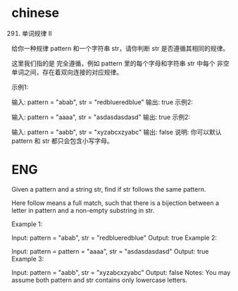 # chinese

291. 单词规律 II

给你一种规律 pattern 和一个字符串 str，请你判断 str 是否遵循其相同的规律。

这里我们指的是 完全遵循，例如 pattern 里的每个字母和字符串 str 中每个 非空 单词之间，存在着双向连接的对应规律。

示例1:

输入: pattern = "abab", str = "redblueredblue"
输出: true
示例2:

输入: pattern = "aaaa", str = "asdasdasdasd"
输出: true
示例2:

输入: pattern = "aabb", str = "xyzabcxzyabc"
输出: false
说明:
你可以默认 pattern 和 str 都只会包含小写字母。

# ENG

Given a pattern and a string str, find if str follows the same pattern.

Here follow means a full match, such that there is a bijection between a letter in pattern and a non-empty substring in str.

Example 1:

Input: pattern = "abab", str = "redblueredblue"
Output: true
Example 2:

Input: pattern = pattern = "aaaa", str = "asdasdasdasd"
Output: true
Example 3:

Input: pattern = "aabb", str = "xyzabcxzyabc"
Output: false
Notes:
You may assume both pattern and str contains only lowercase letters.